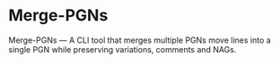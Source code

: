 # Merge-PGNs
Merge-PGNs — A CLI tool that merges multiple PGNs move lines into a single PGN while preserving variations, comments and NAGs.
